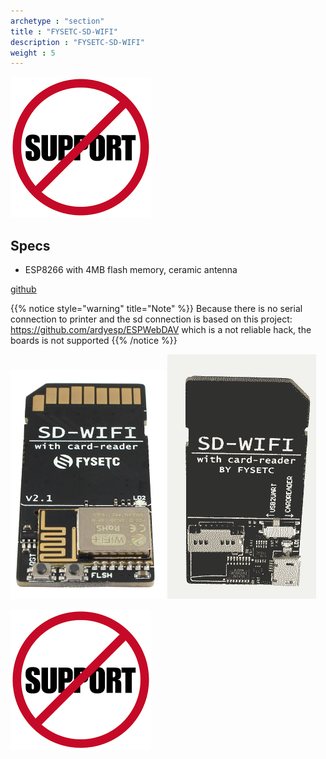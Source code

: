 ```yaml
---
archetype : "section"
title : "FYSETC-SD-WIFI"
description : "FYSETC-SD-WIFI"
weight : 5
---
```


![image](nosupport.png?width=200px)

## Specs
* ESP8266 with 4MB flash memory, ceramic antenna

[github](https://github.com/FYSETC/FYSETC-SD-WIFI)

{{% notice style="warning" title="Note"  %}}
Because there is no serial connection to printer and the sd connection is based on this project: https://github.com/ardyesp/ESPWebDAV which is a not reliable hack, the boards is not supported 
{{% /notice %}}

![image](fysetc-front.png?width=400px)
![image](fysetc-back.png?width=400px)

![image](nosupport.png?width=200px)